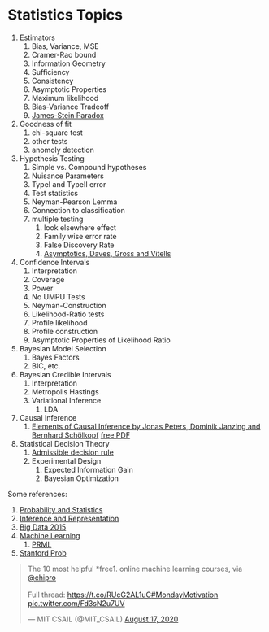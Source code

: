 # Statistics Topics


 1. Estimators
    1. Bias, Variance, MSE
    1. Cramer-Rao bound
    1. Information Geometry
    1. Sufficiency
    1. Consistency
    1. Asymptotic Properties
    1. Maximum likelihood
    1. Bias-Variance Tradeoff
    1. [James-Stein Paradox](https://en.wikipedia.org/wiki/James–Stein_estimator)
 1. Goodness of fit
    1. chi-square test
    1. other tests
    1. anomoly detection
 1. Hypothesis Testing
    1. Simple vs. Compound hypotheses
    1. Nuisance Parameters
    1. TypeI and TypeII error
    1. Test statistics
    1. Neyman-Pearson Lemma
    1. Connection to classification
    1. multiple testing
        1. look elsewhere effect
        1. Family wise error rate 
        1. False Discovery Rate
        1. [Asymptotics, Daves, Gross and Vitells](https://arxiv.org/abs/1005.1891)
 1. Confidence Intervals
    1. Interpretation
    1. Coverage
    1. Power
    1. No UMPU Tests
    1. Neyman-Construction
    1. Likelihood-Ratio tests
    1. Profile likelihood
    1. Profile construction
    1. Asymptotic Properties of Likelihood Ratio
1. Bayesian Model Selection
    1. Bayes Factors
    1. BIC, etc.
1. Bayesian Credible Intervals
    1. Interpretation
    1. Metropolis Hastings
    1. Variational Inference
        1. LDA
1. Causal Inference
    1. [Elements of Causal Inference by  Jonas Peters, Dominik Janzing and Bernhard Schölkopf](https://mitpress.mit.edu/books/elements-causal-inference) [free PDF](https://www.dropbox.com/s/dl/gkmsow492w3oolt/11283.pdf)
1. Statistical Decision Theory
    1. [Admissible decision rule](https://en.wikipedia.org/wiki/Admissible_decision_rule)
    1. Experimental Design
        1. Expected Information Gain
        1. Bayesian Optimization


Some references:
 1. [Probability and Statistics](https://cims.nyu.edu/~cfgranda/pages/DSGA1002_fall17/index.html)
 1. [Inference and Representation](https://inf16nyu.github.io/home/)
 1. [Big Data 2015](https://www.vistrails.org/index.php/Course:_Big_Data_2015)
 1. [Machine Learning](https://davidrosenberg.github.io/ml2017/#resources)
     1. [PRML](https://github.com/cranmer/PRML)
 1. [Stanford Prob](http://cs229.stanford.edu/section/cs229-prob.pdf) 

<blockquote class="twitter-tweet"><p lang="en" dir="ltr">The 10 most helpful *free1. online machine learning courses, via <a href="https://twitter.com/chipro?ref_src=twsrc%5Etfw">@chipro</a><br><br>Full thread: <a href="https://t.co/RUcG2AL1uC">https://t.co/RUcG2AL1uC</a><a href="https://twitter.com/hashtag/MondayMotivation?src=hash&amp;ref_src=twsrc%5Etfw">#MondayMotivation</a> <a href="https://t.co/Fd3sN2u7UV">pic.twitter.com/Fd3sN2u7UV</a></p>&mdash; MIT CSAIL (@MIT_CSAIL) <a href="https://twitter.com/MIT_CSAIL/status/1295391687783718914?ref_src=twsrc%5Etfw">August 17, 2020</a></blockquote> <script async src="https://platform.twitter.com/widgets.js" charset="utf-8"></script>